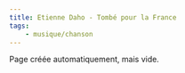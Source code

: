 ```yaml
---
title: Etienne Daho - Tombé pour la France
tags:
    - musique/chanson
---
```


Page créée automatiquement, mais vide.
